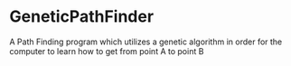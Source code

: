 # GeneticPathFinder
A Path Finding program which utilizes a genetic algorithm in order for the computer to learn how to get from point A to point B
